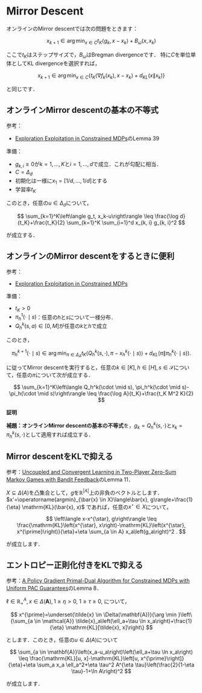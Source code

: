 # Mirror Descent

オンラインのMirror descentでは次の問題をときます：

$$
x_{k+1} \in \arg \min _{x \in C} t_K\left\langle g_k, x-x_k\right\rangle+B_\omega\left(x, x_k\right)
$$

ここで$t_K$はステップサイズで，$B_\omega$はBregman divergenceです．
特に$C$を単位単体としてKL divergenceを選択すれば，

$$
x_{k+1} \in \arg \min _{x \in C}\left\{t_K\left\langle\nabla f_k\left(x_k\right), x-x_k\right\rangle+d_{K L}\left(x \| x_k\right)\right\}
$$

と同じです．

## オンラインMirror descentの基本の不等式

参考：
* [Exploration Exploitation in Constrained MDPs](https://arxiv.org/abs/2003.02189)のLemma 39


準備：
* $g_{k, i} \geq 0$が$k=1, \dots, K$と$i=1, \dots, d$で成立．これが勾配に相当．
* $C=\Delta_d$
* 初期化は一様に$x_1=[1 / d, \ldots, 1 / d]$とする
* 学習率$t_K$

このとき，任意の$u \in \Delta_d$について，

$$
\sum_{k=1}^K\left\langle g_t, x_k-u\right\rangle \leq \frac{\log d}{t_K}+\frac{t_K}{2} \sum_{k=1}^K \sum_{i=1}^d x_{k, i} g_{k, i}^2
$$

が成立する．

## オンラインのMirror descentをするときに便利

参考：
* [Exploration Exploitation in Constrained MDPs](https://arxiv.org/abs/2003.02189)

準備：
* $t_K > 0$
* $\pi_h^1(\cdot \mid s)$：任意の$h$と$s$について一様分布．
* $Q_h^k(s, a) \in[0, M]$が任意の$k$と$h$で成立

このとき，

$$
\pi_h^{k+1}(\cdot \mid s) \in \arg \min _{\pi \in \Delta_A} t_K\left\langle Q_h^k(s, \cdot), \pi-x_h^k(\cdot \mid s)\right\rangle+d_{K L}\left(\pi \| \pi_h^k(\cdot \mid s)\right) .
$$

に従ってMirror descentを実行すると，任意の$k \in [K], h\in[H], s \in \mathcal{S}$について，任意の$\pi$について次が成立する．

$$
\sum_{k=1}^K\left\langle Q_h^k(\cdot \mid s), \pi_h^k(\cdot \mid s)-\pi_h(\cdot \mid s)\right\rangle \leq \frac{\log A}{t_K}+\frac{t_K M^2 K}{2}
$$

**証明**

**補題：オンラインMirror descentの基本の不等式**を，$g_k=Q^k_h(s, \cdot)$と$x_k=\pi^k_h(s, \cdot)$として適用すれば成立する．


## Mirror descentをKLで抑える

参考：[Uncoupled and Convergent Learning in Two-Player Zero-Sum Markov Games with Bandit Feedback](https://arxiv.org/abs/2303.02738)のLemma 11．

$X \subseteq \Delta(A)$を凸集合として，$g$を$\mathbb{R}^{|A|}$上の非負のベクトルとします．
$x'=\operatorname{argmin}_{\bar{x} \in X}\langle\bar{x}, g\rangle+\frac{1}{\eta} \mathrm{KL}(\bar{x}, x)$
であれば，任意の$x^\star \in X$について，

$$
\left\langle x-x^{\star}, g\right\rangle \leq \frac{\mathrm{KL}\left(x^{\star}, x\right)-\mathrm{KL}\left(x^{\star}, x^{\prime}\right)}{\eta}+\eta \sum_{a \in A} x_a\left(g_a\right)^2 .
$$

が成立します．


## エントロピー正則化付きをKLで抑える

参考：[A Policy Gradient Primal-Dual Algorithm for Constrained MDPs with Uniform PAC Guarantees](https://arxiv.org/abs/2401.17780)のLemma 8．

$\ell \in \mathbb{R}_{+}^A, x \in \Delta(\mathbf{A}), 1 \geq \eta>0$, $1 \geq \tau \geq 0$, について，

$$
x^{\prime}=\underset{\tilde{x} \in \Delta(\mathbf{A})}{\arg \min }\left\{\sum_{a \in \mathcal{A}} \tilde{x}_a\left(\ell_a+\tau \ln x_a\right)+\frac{1}{\eta} \mathrm{KL}[\tilde{x}, x]\right\}
$$

とします．このとき，任意の$u \in \Delta(A)$について

$$
\sum_{a \in \mathbf{A}}\left(x_a-u_a\right)\left(\ell_a+\tau \ln x_a\right) \leq \frac{\mathrm{KL}[u, x]-\mathrm{KL}\left[u, x^{\prime}\right]}{\eta}+\eta \sum_a x_a \ell_a^2+\eta \tau^2 A^{\eta \tau}\left(\frac{2}{1-\eta \tau}-1+\ln A\right)^2
$$

が成立します．